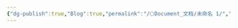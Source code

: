 ```yaml
---
{"dg-publish":true,"Blog":true,"permalink":"/🌕Document_文档/未命名 1/","dgPassFrontmatter":true,"noteIcon":"","created":"2024-08-24T23:09:47.569+08:00","updated":"2024-08-24T23:13:41.690+08:00"}
---
```


